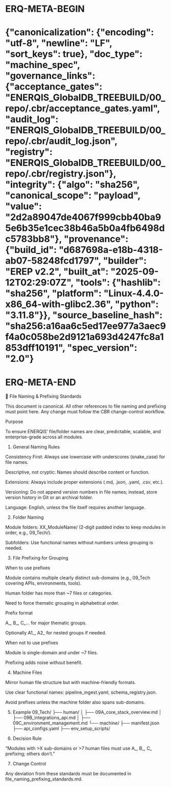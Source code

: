 # ERQ-META-BEGIN
# {"canonicalization": {"encoding": "utf-8", "newline": "LF", "sort_keys": true}, "doc_type": "machine_spec", "governance_links": {"acceptance_gates": "ENERQIS_GlobalDB_TREEBUILD/00_repo/.cbr/acceptance_gates.yaml", "audit_log": "ENERQIS_GlobalDB_TREEBUILD/00_repo/.cbr/audit_log.json", "registry": "ENERQIS_GlobalDB_TREEBUILD/00_repo/.cbr/registry.json"}, "integrity": {"algo": "sha256", "canonical_scope": "payload", "value": "2d2a89047de4067f999cbb40ba95e6b35e1cec38b46a5b0a4fb6498dc5783bb8"}, "provenance": {"build_id": "d687698a-e18b-4318-ab07-58248fcd1797", "builder": "EREP v2.2", "built_at": "2025-09-12T02:29:07Z", "tools": {"hashlib": "sha256", "platform": "Linux-4.4.0-x86_64-with-glibc2.36", "python": "3.11.8"}}, "source_baseline_hash": "sha256:a16aa6c5ed17ee977a3aec9f4a0c058be2d9121a693d4247fc8a1853dff10191", "spec_version": "2.0"}
# ERQ-META-END
📄 File Naming & Prefixing Standards

This document is canonical. All other references to file naming and prefixing must point here. Any change must follow the CBR change-control workflow.

Purpose

To ensure ENERQIS’ file/folder names are clear, predictable, scalable, and enterprise-grade across all modules.

1. General Naming Rules

Consistency First: Always use lowercase with underscores (snake_case) for file names.

Descriptive, not cryptic: Names should describe content or function.

Extensions: Always include proper extensions (.md, .json, .yaml, .csv, etc.).

Versioning: Do not append version numbers in file names; instead, store version history in Git or an archival folder.

Language: English, unless the file itself requires another language.

2. Folder Naming

Module folders: XX_ModuleName/ (2-digit padded index to keep modules in order, e.g., 09_Tech/).

Subfolders: Use functional names without numbers unless grouping is needed.

3. File Prefixing for Grouping

When to use prefixes

Module contains multiple clearly distinct sub-domains (e.g., 09_Tech covering APIs, environments, tools).

Human folder has more than ~7 files or categories.

Need to force thematic grouping in alphabetical order.

Prefix format

A_, B_, C_… for major thematic groups.

Optionally A1_, A2_ for nested groups if needed.

When not to use prefixes

Module is single-domain and under ~7 files.

Prefixing adds noise without benefit.

4. Machine Files

Mirror human file structure but with machine-friendly formats.

Use clear functional names: pipeline_ingest.yaml, schema_registry.json.

Avoid prefixes unless the machine folder also spans sub-domains.

5. Example
09_Tech/
├── human/
│   ├── 09A_core_stack_overview.md
│   ├── 09B_integrations_api.md
│   ├── 09C_environment_management.md
└── machine/
    ├── manifest.json
    ├── api_configs.yaml
    ├── env_setup_scripts/

6. Decision Rule

“Modules with >X sub-domains or >7 human files must use A_, B_, C_ prefixing; others don’t.”

7. Change Control

Any deviation from these standards must be documented in file_naming_prefixing_standards.md.